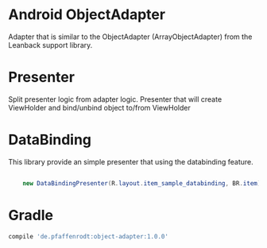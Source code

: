 Android ObjectAdapter
=====================
Adapter that is similar to the ObjectAdapter (ArrayObjectAdapter) from the Leanback support library.

# Presenter
Split presenter logic from adapter logic.
Presenter that will create ViewHolder and bind/unbind object to/from ViewHolder


# DataBinding
This library provide an simple presenter that using the databinding feature.
```java

    new DataBindingPresenter(R.layout.item_sample_databinding, BR.item);

```

# Gradle

```gradle
compile 'de.pfaffenrodt:object-adapter:1.0.0'
```
